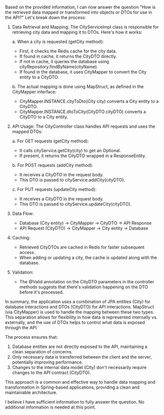 Based on the provided information, I can now answer the question "How is the retrieved data mapped or transformed into objects or DTOs for use in the API?" Let's break down the process:

1. Data Retrieval and Mapping:
   The CityServiceImpl class is responsible for retrieving city data and mapping it to DTOs. Here's how it works:

   a. When a city is requested (getCity method):
      - First, it checks the Redis cache for the city data.
      - If found in cache, it returns the CityDTO directly.
      - If not in cache, it queries the database using cityRepository.findByName(cityName).
      - If found in the database, it uses CityMapper to convert the City entity to a CityDTO.

   b. The actual mapping is done using MapStruct, as defined in the CityMapper interface:
      - CityMapper.INSTANCE.cityToDto(City city) converts a City entity to a CityDTO.
      - CityMapper.INSTANCE.dtoToCity(CityDTO cityDTO) converts a CityDTO to a City entity.

2. API Usage:
   The CityController class handles API requests and uses the mapped DTOs:

   a. For GET requests (getCity method):
      - It calls cityService.getCity(city) to get an Optional<CityDTO>.
      - If present, it returns the CityDTO wrapped in a ResponseEntity.

   b. For POST requests (addCity method):
      - It receives a CityDTO in the request body.
      - This DTO is passed to cityService.addCity(cityDTO).

   c. For PUT requests (updateCity method):
      - It receives a CityDTO in the request body.
      - This DTO is passed to cityService.updateCity(cityDTO).

3. Data Flow:
   - Database (City entity) -> CityMapper -> CityDTO -> API Response
   - API Request (CityDTO) -> CityMapper -> City entity -> Database

4. Caching:
   - Retrieved CityDTOs are cached in Redis for faster subsequent access.
   - When adding or updating a city, the cache is updated along with the database.

5. Validation:
   - The @Valid annotation on the CityDTO parameters in the controller methods suggests that there's validation happening on the DTO before it's processed.

In summary, the application uses a combination of JPA entities (City) for database interactions and DTOs (CityDTO) for API interactions. MapStruct (via CityMapper) is used to handle the mapping between these two types. This separation allows for flexibility in how data is represented internally vs. externally, and the use of DTOs helps to control what data is exposed through the API.

The process ensures that:
1. Database entities are not directly exposed to the API, maintaining a clean separation of concerns.
2. Only necessary data is transferred between the client and the server, potentially improving performance.
3. Changes to the internal data model (City) don't necessarily require changes to the API contract (CityDTO).

This approach is a common and effective way to handle data mapping and transformation in Spring-based applications, providing a clean and maintainable architecture.

I believe I have sufficient information to fully answer the question. No additional information is needed at this point.